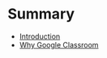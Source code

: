 # Summary

* [Introduction](README.md)
* [Why Google Classroom](docs/001-why-google-classroom.md)



